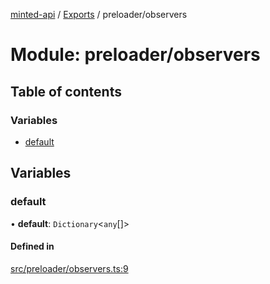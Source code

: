[minted-api](../README.md) / [Exports](../modules.md) / preloader/observers

# Module: preloader/observers

## Table of contents

### Variables

- [default](preloader_observers.md#default)

## Variables

### default

• **default**: `Dictionary`<`any`[]\>

#### Defined in

[src/preloader/observers.ts:9](https://github.com/ianzepp/minted-api-ts/blob/4ef4443/src/preloader/observers.ts#L9)
